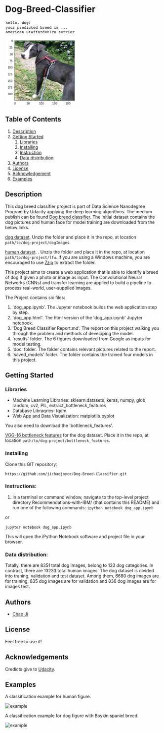 # Dog-Breed-Classifier

![Intro Pic](/doc/sample_dog_output.png)

## Table of Contents
1. [Description](#description)
2. [Getting Started](#getting_started)
	1. [Libraries](#library)
	2. [Installing](#installing)
	3. [Instruction](#executing)
	4. [Data distribution](#material)
3. [Authors](#authors)
4. [License](#license)
5. [Acknowledgement](#acknowledgement)
6. [Examples](#example)
<a name="descripton"></a>
## Description

This dog breed classifier project is part of Data Science Nanodegree Program by Udacity applying the deep learning algorithms. The medium publish can be found [Dog breed classifier](https://medium.com/@jichaojoyce/dog-breed-classifier-3d9af7ce5c).
The initial dataset contains the dog pictures and human face for model training are downloaded from the below links.

[dog dataset](https://s3-us-west-1.amazonaws.com/udacity-aind/dog-project/dogImages.zip). Unzip the folder and place it in the repo, at location `path/to/dog-project/dogImages`. 

[human dataset](https://s3-us-west-1.amazonaws.com/udacity-aind/dog-project/lfw.zip). .  Unzip the folder and place it in the repo, at location `path/to/dog-project/lfw`.  If you are using a Windows machine, you are encouraged to use [7zip](http://www.7-zip.org/) to extract the folder. 

This project aims to create a web application that is able to identify a breed of dog if given a photo or image as input. The Convolutional Neural Networks (CNNs) and transfer learning are applied to build a pipeline to process real-world, user-supplied images.

The Project contains six files:

1. 'dog_app.ipynb'. The Jupyter notebook builds the web application step by step.   
2. 'dog_app.html'. The html version of the 'dog_app.ipynb' Jupyter notebook. 
3. 'Dog Breed Classifier Report.md'. The report on this project walking you through the problem and methods of developing the model.
4. 'results' folder. The 6 figures downloaded from Google as inputs for model testing. 
5. 'doc' folder. The folder contains relevant pictures related to the report.
6. 'saved_models' folder. The folder contains the trained four models in this project. 

<a name="getting_started"></a>
## Getting Started

<a name="dependencies"></a>
### Libraries
* Machine Learning Libraries: sklearn.datasets, keras, numpy, glob, random, cv2, PIL, extract_bottleneck_features
* Database Libraqries: tqdm
* Web App and Data Visualization: matplotlib.pyplot

You also need to download the 'bottleneck_features'.

[VGG-16 bottleneck features](https://s3-us-west-1.amazonaws.com/udacity-aind/dog-project/DogVGG16Data.npz) for the dog dataset.  Place it in the repo, at location `path/to/dog-project/bottleneck_features`.

<a name="installing"></a>
### Installing
Clone this GIT repository:
```
https://github.com/jichaojoyce/Dog-Breed-Classifier.git
```
<a name="Instruction"></a>
### Instructions:
1. In a terminal or command window, navigate to the top-level project directory Recommendations-with-IBM/ (that contains this README) and run one of the following commands:
```ipython notebook dog_app.ipynb```

or

```jupyter notebook dog_app.ipynb```

This will open the iPython Notebook software and project file in your browser.
### Data distribution:

Totally, there are 8351 total dog images, belong to 133 dog categories. In contrast, there are 13233 total human images. The dog dataset is divided into traning, validation and test dataset. Among them, 6680 dog images are for training, 835 dog images are for validation and 836 dog images are for images test. 

<a name="authors"></a>
## Authors

* [Chao Ji](https://github.com/jichaojoyce)

<a name="license"></a>
## License
Feel free to use it!
<a name="acknowledgement"></a>
## Acknowledgements

Credicts give to [Udacity](https://www.udacity.com/).

## Examples
A classification example for human figure. 

![example](/results/Result1.PNG)

A classification example for dog figure with Boykin spaniel breed. 

![example](/results/result6.PNG)
